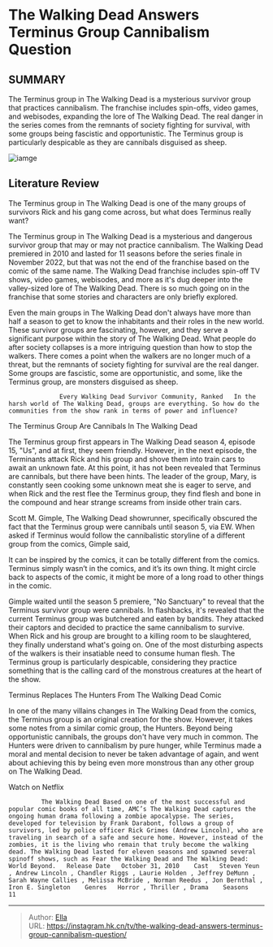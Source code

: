 # The Walking Dead Answers Terminus Group Cannibalism Question


## SUMMARY 



  The Terminus group in The Walking Dead is a mysterious survivor group that practices cannibalism.   The franchise includes spin-offs, video games, and webisodes, expanding the lore of The Walking Dead.   The real danger in the series comes from the remnants of society fighting for survival, with some groups being fascistic and opportunistic. The Terminus group is particularly despicable as they are cannibals disguised as sheep.  

![iamge](https://static1.srcdn.com/wordpress/wp-content/uploads/2024/01/collage-of-mary-in-front-of-the-terminus-building-in-the-walking-dead.jpg)

## Literature Review
The Terminus group in The Walking Dead is one of the many groups of survivors Rick and his gang come across, but what does Terminus really want?




The Terminus group in The Walking Dead is a mysterious and dangerous survivor group that may or may not practice cannibalism. The Walking Dead premiered in 2010 and lasted for 11 seasons before the series finale in November 2022, but that was not the end of the franchise based on the comic of the same name. The Walking Dead franchise includes spin-off TV shows, video games, webisodes, and more as it&#39;s dug deeper into the valley-sized lore of The Walking Dead. There is so much going on in the franchise that some stories and characters are only briefly explored.




Even the main groups in The Walking Dead don&#39;t always have more than half a season to get to know the inhabitants and their roles in the new world. These survivor groups are fascinating, however, and they serve a significant purpose within the story of The Walking Dead. What people do after society collapses is a more intriguing question than how to stop the walkers. There comes a point when the walkers are no longer much of a threat, but the remnants of society fighting for survival are the real danger. Some groups are fascistic, some are opportunistic, and some, like the Terminus group, are monsters disguised as sheep.

                  Every Walking Dead Survivor Community, Ranked   In the harsh world of The Walking Dead, groups are everything. So how do the communities from the show rank in terms of power and influence?    


 The Terminus Group Are Cannibals In The Walking Dead 
          




The Terminus group first appears in The Walking Dead season 4, episode 15, &#34;Us&#34;, and at first, they seem friendly. However, in the next episode, the Terminants attack Rick and his group and shove them into train cars to await an unknown fate. At this point, it has not been revealed that Terminus are cannibals, but there have been hints. The leader of the group, Mary, is constantly seen cooking some unknown meat she is eager to serve, and when Rick and the rest flee the Terminus group, they find flesh and bone in the compound and hear strange screams from inside other train cars.

Scott M. Gimple, The Walking Dead showrunner, specifically obscured the fact that the Terminus group were cannibals until season 5, via EW. When asked if Terminus would follow the cannibalistic storyline of a different group from the comics, Gimple said,



It can be inspired by the comics, it can be totally different from the comics. Terminus simply wasn’t in the comics, and it’s its own thing. It might circle back to aspects of the comic, it might be more of a long road to other things in the comic.







Gimple waited until the season 5 premiere, &#34;No Sanctuary&#34; to reveal that the Terminus survivor group were cannibals. In flashbacks, it&#39;s revealed that the current Terminus group was butchered and eaten by bandits. They attacked their captors and decided to practice the same cannibalism to survive. When Rick and his group are brought to a killing room to be slaughtered, they finally understand what&#39;s going on. One of the most disturbing aspects of the walkers is their insatiable need to consume human flesh. The Terminus group is particularly despicable, considering they practice something that is the calling card of the monstrous creatures at the heart of the show.



 Terminus Replaces The Hunters From The Walking Dead Comic 
          

In one of the many villains changes in The Walking Dead from the comics, the Terminus group is an original creation for the show. However, it takes some notes from a similar comic group, the Hunters. Beyond being opportunistic cannibals, the groups don&#39;t have very much in common. The Hunters were driven to cannibalism by pure hunger, while Terminus made a moral and mental decision to never be taken advantage of again, and went about achieving this by being even more monstrous than any other group on The Walking Dead.




Watch on Netflix

             The Walking Dead Based on one of the most successful and popular comic books of all time, AMC’s The Walking Dead captures the ongoing human drama following a zombie apocalypse. The series, developed for television by Frank Darabont, follows a group of survivors, led by police officer Rick Grimes (Andrew Lincoln), who are traveling in search of a safe and secure home. However, instead of the zombies, it is the living who remain that truly become the walking dead. The Walking Dead lasted for eleven seasons and spawned several spinoff shows, such as Fear the Walking Dead and The Walking Dead: World Beyond.   Release Date   October 31, 2010    Cast   Steven Yeun , Andrew Lincoln , Chandler Riggs , Laurie Holden , Jeffrey DeMunn , Sarah Wayne Callies , Melissa McBride , Norman Reedus , Jon Bernthal , Iron E. Singleton    Genres   Horror , Thriller , Drama    Seasons   11       


---

> Author: [Ella](https://instagram.hk.cn/)  
> URL: https://instagram.hk.cn/tv/the-walking-dead-answers-terminus-group-cannibalism-question/  

